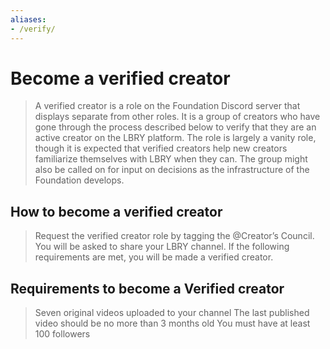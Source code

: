 ```yaml
---
aliases:
- /verify/
---
```


# Become a verified creator


> A verified creator is a role on the Foundation Discord server that displays separate from other roles. It is a group of creators who have gone through the process described below to verify that they are an active creator on the LBRY platform. The role is largely a vanity role, though it is expected that verified creators help new creators familiarize themselves with LBRY when they can. The group might also be called on for input on decisions as the infrastructure of the Foundation develops.

## How to become a verified creator

> Request the verified creator role by tagging the @Creator’s Council.
You will be asked to share your LBRY channel.
If the following requirements are met, you will be made a verified creator.

## Requirements to become a Verified creator

> Seven original videos uploaded to your channel
The last published video should be no more than 3 months old
You must have at least 100 followers

